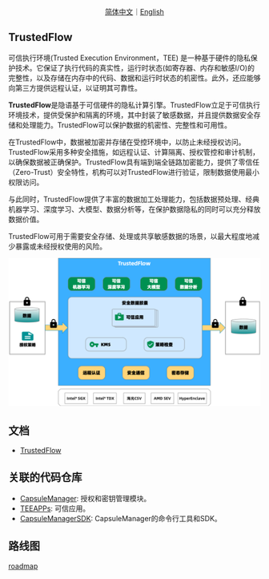 <p align="center">
<a href="./README.zh-CN.md">简体中文</a>｜<a href="./README.md">English</a>
</p>

## TrustedFlow

可信执行环境(Trusted Execution Environment，TEE) 是一种基于硬件的隐私保护技术。它保证了执行代码的真实性，运行时状态(如寄存器、内存和敏感I/O)的完整性，以及存储在内存中的代码、数据和运行时状态的机密性。此外，还应能够向第三方提供远程认证，以证明其可靠性。

**TrustedFlow**是隐语基于可信硬件的隐私计算引擎。TrustedFlow立足于可信执行环境技术，提供受保护和隔离的环境，其中封装了敏感数据，并且提供数据安全存储和处理能力。TrustedFlow可以保护数据的机密性、完整性和可用性。

在TrustedFlow中，数据被加密并存储在受控环境中，以防止未经授权访问。TrustedFlow采用多种安全措施，如远程认证、计算隔离、授权管控和审计机制，以确保数据被正确保护。TrustedFlow具有端到端全链路加密能力，提供了零信任（Zero-Trust）安全特性，机构可以对TrustedFlow进行验证，限制数据使用最小权限访问。

与此同时，TrustedFlow提供了丰富的数据加工处理能力，包括数据预处理、经典机器学习、深度学习、大模型、数据分析等，在保护数据隐私的同时可以充分释放数据价值。

TrustedFlow可用于需要安全存储、处理或共享敏感数据的场景，以最大程度地减少暴露或未经授权使用的风险。

![trustedflow](./docs/images/trustedflow.png)

## 文档

- [TrustedFlow](https://www.secretflow.org.cn/docs/trustedflow)

## 关联的代码仓库

- [CapsuleManager](https://github.com/secretflow/capsule-manager): 授权和密钥管理模块。
- [TEEAPPs](https://github.com/secretflow/teeapps): 可信应用。
- [CapsuleManagerSDK](https://github.com/secretflow/capsule-manager-sdk): CapsuleManager的命令行工具和SDK。

## 路线图

[roadmap](./docs/advanced_topic/roadmap.md)